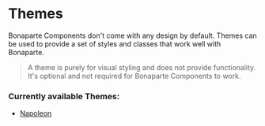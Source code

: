 # Themes

Bonaparte Components don't come with any design by default. Themes can be used to provide a set of styles and classes that work well with Bonaparte.

>A theme is purely for visual styling and does not provide functionality. It's optional and not required for Bonaparte Components to work.


### Currently available Themes:

- [Napoleon](themes/napoleon.html)
